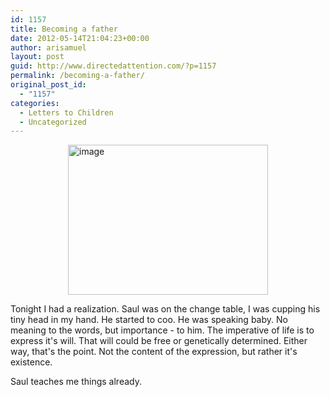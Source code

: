 ```yaml
---
id: 1157
title: Becoming a father
date: 2012-05-14T21:04:23+00:00
author: arisamuel
layout: post
guid: http://www.directedattention.com/?p=1157
permalink: /becoming-a-father/
original_post_id:
  - "1157"
categories:
  - Letters to Children
  - Uncategorized
---
```

<img style="display:block;margin-right:auto;margin-left:auto;" title="Ari with Saul" src="http://www.samuelakerstein.com/wp-content/uploads/2012/05/wpid-photo-2.jpg" alt="image" width="320" height="240" />

Tonight I had a realization. Saul was on the change table, I was cupping his tiny head in my hand. He started to coo. He was speaking baby. No meaning to the words, but importance - to him. The imperative of life is to express it's will. That will could be free or genetically determined. Either way, that's the point. Not the content of the expression, but rather it's existence.

Saul teaches me things already.